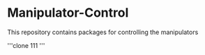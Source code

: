 # Manipulator-Control
This repository contains packages for controlling the manipulators

'''clone
111
'''
